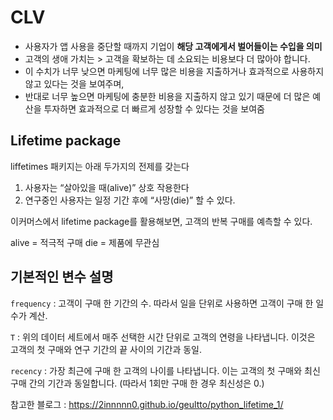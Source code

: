 # CLV

- 사용자가 앱 사용을 중단할 때까지 기업이 **해당 고객에게서 벌어들이는 수입을 의미**
- 고객의 생애 가치는 > 고객을 확보하는 데 소요되는 비용보다 더 많아야 합니다. 
- 이 수치가 너무 낮으면 마케팅에 너무 많은 비용을 지출하거나 효과적으로 사용하지 않고 있다는 것을 보여주며, 
- 반대로 너무 높으면 마케팅에 충분한 비용을 지출하지 않고 있기 때문에 더 많은 예산을 투자하면 효과적으로 더 빠르게 성장할 수 있다는 것을 보여줌

## Lifetime package 

liffetimes 패키지는 아래 두가지의 전제를 갖는다
1. 사용자는 “살아있을 때(alive)” 상호 작용한다
2. 연구중인 사용자는 일정 기간 후에 “사망(die)” 할 수 있다.

이커머스에서 lifetime package를 활용해보면,
고객의 반복 구매를 예측할 수 있다.

alive = 적극적 구매
die = 제품에 무관심


## 기본적인 변수 설명
`frequency` : 고객이 구매 한 기간의 수. 따라서 일을 단위로 사용하면 고객이 구매 한 일 수가 계산.

`T` : 위의 데이터 세트에서 매주 선택한 시간 단위로 고객의 연령을 나타냅니다. 이것은 고객의 첫 구매와 연구 기간의 끝 사이의 기간과 동일.

`recency` : 가장 최근에 구매 한 고객의 나이를 나타냅니다. 이는 고객의 첫 구매와 최신 구매 간의 기간과 동일합니다. (따라서 1회만 구매 한 경우 최신성은 0.)




참고한 블로그 : https://2innnnn0.github.io/geultto/python_lifetime_1/
